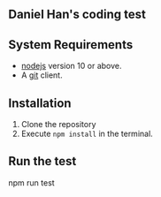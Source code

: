 ## Daniel Han's coding test

## System Requirements

* [nodejs](https://nodejs.org/en/download/) version 10 or above.
* A [git](https://git-scm.com/downloads) client.

## Installation

1. Clone the repository
2. Execute `npm install` in the terminal.

## Run the test

npm run test

